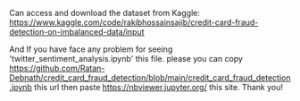 Can access and download the dataset from Kaggle:
https://www.kaggle.com/code/rakibhossainsajib/credit-card-fraud-detection-on-imbalanced-data/input


And If you have face any problem for seeing 'twitter_sentiment_analysis.ipynb' this file. please you can copy https://github.com/Ratan-Debnath/credit_card_fraud_detection/blob/main/credit_card_fraud_detection.ipynb  this url then paste https://nbviewer.jupyter.org/ this site. Thank you!
